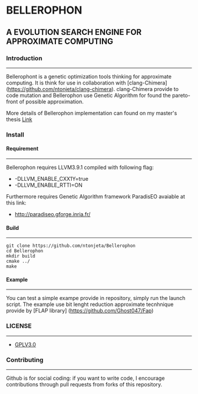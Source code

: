 # BELLEROPHON #
## A EVOLUTION SEARCH ENGINE FOR APPROXIMATE COMPUTING ##





### Introduction ###
------------


Bellerophont is a genetic optimization tools thinking for approximate computing.
It is think for use in collaboration with [clang-Chimera] (https://github.com/ntonjeta/clang-chimera). clang-Chimera provide to code mutation and Bellerophon use Genetic Algorithm for found the pareto-front of possible approximation. 

More details of Bellerophon implementation can found on my master's thesis 
[Link](null) 


### Install ###

#### Requirement ####
-------------

Bellerophon requires LLVM3.9.1 compiled with following flag: 

* -DLLVM_ENABLE_CXX1Y=true
* -DLLVM_ENABLE_RTTI=ON

Furthermore requires Genetic Algorithm framework ParadisEO avaiable at this link:
 
* http://paradiseo.gforge.inria.fr/


#### Build ####
--------

    git clone https://github.com/ntonjeta/Bellerophon
    cd Bellerophon
    mkdir build
    cmake ../ 
    make

#### Example ####
-------- 

You can test a simple exampe provide in repository, simply run the launch script.
The example use bit lenght reduction approximate tecnhnique provide by [FLAP library] (https://github.com/Ghost047/Fap) 

### LICENSE ###
--------

* [GPLV3.0](https://www.gnu.org/licenses/licenses.html)

### Contributing ###
----------

Github is for social coding: if you want to write code, I encourage contributions through pull requests from forks of this repository. 
